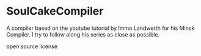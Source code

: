 # SoulCakeCompiler
A compiler based on the youtube tutorial by Immo Landwerth for his Minsk Compiler. I try to follow along his series as close as possible.

open source license
